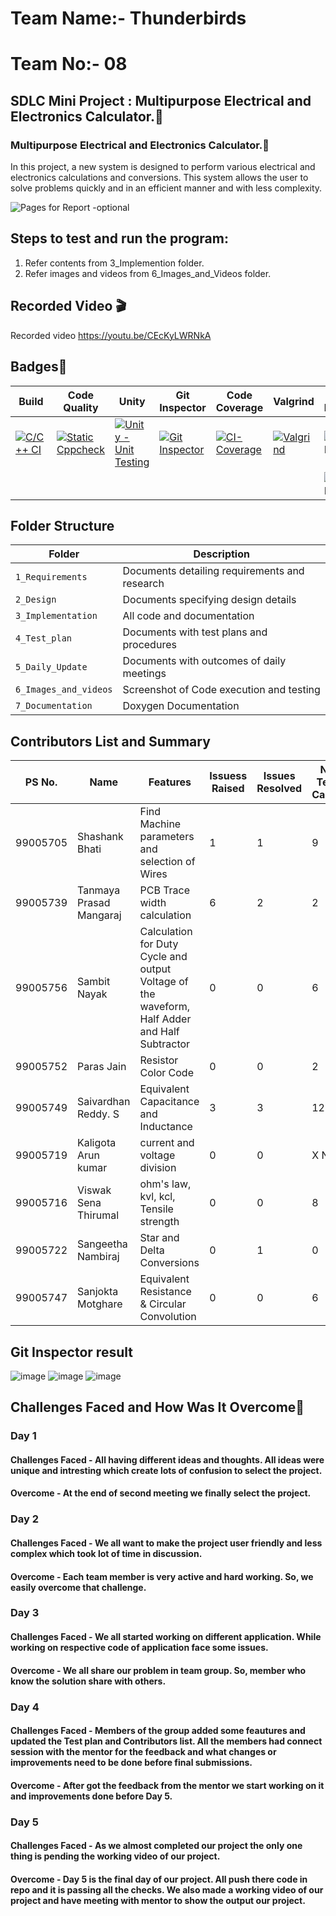 # Team Name:- Thunderbirds
# Team No:- 08

## SDLC Mini Project : Multipurpose Electrical and Electronics Calculator.📱

###  Multipurpose Electrical and Electronics Calculator.📱
In this project, a new system is designed to perform various electrical and electronics calculations and conversions. This system allows the user to solve problems quickly and in an efficient manner and with less complexity.

![Pages for Report -optional](https://www.fanucamerica.com/images/default-source/cnc-images/simulators/cncsimulator555x232024e18b7eac54234ad38f6fd73c47482.png?sfvrsn=d7c3b47b_0)

## Steps to test and run the program: 
1. Refer contents from 3_Implemention folder.
2. Refer images and videos from 6_Images_and_Videos folder.

## Recorded Video 🎬 
Recorded video https://youtu.be/CEcKyLWRNkA

## Badges🥇

Build | Code Quality | Unity | Git Inspector | Code Coverage | Valgrind | Code Inspector | Codacy Badge
------|----------|-------|--------------|--------------|---------|----------|---------
[![C/C++ CI](https://github.com/tanmaya191/tanmaya191-SDLC_8_Thunderbirds/actions/workflows/c-cpp.yml/badge.svg)](https://github.com/tanmaya191/tanmaya191-SDLC_8_Thunderbirds/actions/workflows/c-cpp.yml) | [![Static Cppcheck](https://github.com/tanmaya191/tanmaya191-SDLC_8_Thunderbirds/actions/workflows/cppcheck.yml/badge.svg)](https://github.com/tanmaya191/tanmaya191-SDLC_8_Thunderbirds/action/workflows/cppcheck.yml)| [![Unity - Unit Testing](https://github.com/tanmaya191/tanmaya191-SDLC_8_Thunderbirds/actions/workflows/unity.yml/badge.svg)](https://github.com/tanmaya191/tanmaya191-SDLC_8_Thunderbirds/actions/workflows/unity.yml)| [![Git Inspector](https://github.com/tanmaya191/tanmaya191-SDLC_8_Thunderbirds/actions/workflows/gitinspector.yml/badge.svg)](https://github.com/tanmaya191/tanmaya191-SDLC_8_Thunderbirds/actions/workflows/gitinspector.yml) | [![CI-Coverage](https://github.com/tanmaya191/tanmaya191-SDLC_8_Thunderbirds/actions/workflows/gcov.yml/badge.svg)](https://github.com/tanmaya191/tanmaya191-SDLC_8_Thunderbirds/actions/workflows/gcov.yml) | [![Valgrind](https://github.com/tanmaya191/tanmaya191-SDLC_8_Thunderbirds/actions/workflows/Valgrind.yml/badge.svg)](https://github.com/tanmaya191/tanmaya191-SDLC_8_Thunderbirds/actions/workflows/Valgrind.yml) | ![Code Inspector](https://www.code-inspector.com/project/26826/status/svg) | [![Codacy Badge](https://app.codacy.com/project/badge/Grade/d195d8bc1f2348d3becd9c63c5ee9711)](https://www.codacy.com/gh/tanmaya191/tanmaya191-SDLC_8_Thunderbirds/dashboard?utm_source=github.com&amp;utm_medium=referral&amp;utm_content=tanmaya191/tanmaya191-SDLC_8_Thunderbirds&amp;utm_campaign=Badge_Grade)
|||||||![Code Inspector](https://www.code-inspector.com/project/26826/score/svg)

## Folder Structure
Folder             | Description
-------------------| -----------------------------------------
`1_Requirements`   | Documents detailing requirements and research
`2_Design`         | Documents specifying design details
`3_Implementation` | All code and documentation
`4_Test_plan`      | Documents with test plans and procedures
`5_Daily_Update`      | Documents with outcomes of daily meetings
`6_Images_and_videos`      | Screenshot of Code execution and testing
`7_Documentation`      | Doxygen Documentation

## Contributors List and Summary

PS No. |  Name   |    Features    | Issuess Raised |Issues Resolved|No Test Cases|Test Case Pass
-------|---------|----------------|----------------|---------------|-------------|--------------
99005705 | Shashank Bhati  | Find Machine parameters and selection of Wires   | 1     | 1  | 9   | 9     
99005739 | Tanmaya Prasad Mangaraj  | PCB Trace width calculation   | 6     | 2  | 2   | 2  
99005756 | Sambit Nayak             | Calculation for Duty Cycle and output Voltage of the waveform, Half Adder and Half Subtractor| 0| 0| 6|6
99005752 | Paras Jain               | Resistor Color Code            | 0     | 0  |2   |2     
99005749 | Saivardhan Reddy. S      | Equivalent Capacitance and Inductance | 3 | 3 | 12 | 12 |
99005719 | Kaligota Arun kumar      | current and voltage division  | 0| 0 | X No | X No
99005716 | Viswak Sena Thirumal     |ohm's law, kvl, kcl, Tensile strength | 0| 0 | 8 | 8
99005722 | Sangeetha Nambiraj       | Star and Delta Conversions| 0| 1|0 | 0
99005747 | Sanjokta Motghare        | Equivalent Resistance & Circular Convolution | 0 | 0 | 6 | 6

## Git Inspector result

![image](https://github.com/tanmaya191/tanmaya191-SDLC_8_Thunderbirds/blob/main/6_Images_and_videos/Capture1.PNG?raw=true)
![image](https://github.com/tanmaya191/tanmaya191-SDLC_8_Thunderbirds/blob/main/6_Images_and_videos/Capture2.PNG?raw=true)
![image](https://github.com/tanmaya191/tanmaya191-SDLC_8_Thunderbirds/blob/main/6_Images_and_videos/Capture3.PNG?raw=true)


## Challenges Faced and How Was It Overcome🎯

### Day 1 

#### Challenges Faced - All having different ideas and thoughts. All ideas were unique and intresting which create lots of confusion to select the project.
#### Overcome - At the end of second meeting we finally select the project.

### Day 2

#### Challenges Faced - We all want to make the project user friendly and less complex which took lot of time in discussion. 
#### Overcome - Each team member is very active and hard working. So, we easily overcome that challenge.

### Day 3

#### Challenges Faced - We all started working on different application. While working on respective code of application face some issues. 
#### Overcome - We all share our problem in team group. So, member who know the solution share with others.

### Day 4

#### Challenges Faced - Members of the group added some feautures and updated the Test plan and Contributors list. All the members had connect session with the mentor for the feedback and what changes or improvements need to be done before final submissions.
#### Overcome - After got the feedback from the mentor we start working on it and improvements done before Day 5.

### Day 5

#### Challenges Faced - As we almost completed our project the only one thing is pending the working video of our project.
#### Overcome - Day 5 is the final day of our project. All push there code in repo and it is passing all the checks. We also made a working video of our project and have meeting with mentor to show the output our project. 

